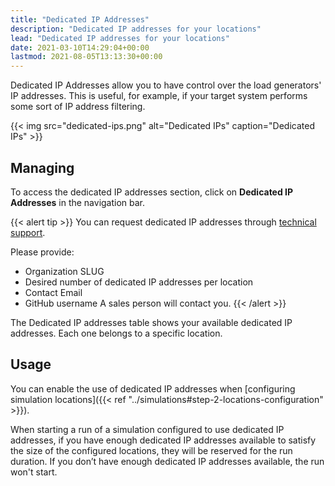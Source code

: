 ```yaml
---
title: "Dedicated IP Addresses"
description: "Dedicated IP addresses for your locations"
lead: "Dedicated IP addresses for your locations"
date: 2021-03-10T14:29:04+00:00
lastmod: 2021-08-05T13:13:30+00:00
---
```


Dedicated IP Addresses allow you to have control over the load generators' IP addresses.
This is useful, for example, if your target system performs some sort of IP address filtering.

{{< img src="dedicated-ips.png" alt="Dedicated IPs" caption="Dedicated IPs" >}}

## Managing

To access the dedicated IP addresses section, click on **Dedicated IP Addresses** in the navigation bar.

{{< alert tip >}}
You can request dedicated IP addresses through [technical support](https://gatlingcorp.atlassian.net/servicedesk/customer/portal/8/group/12/create/59).

Please provide:
- Organization SLUG
- Desired number of dedicated IP addresses per location
- Contact Email
- GitHub username
A sales person will contact you.
{{< /alert >}}

The Dedicated IP addresses table shows your available dedicated IP addresses. Each one belongs to a specific location.

## Usage

You can enable the use of dedicated IP addresses when [configuring simulation locations]({{< ref "../simulations#step-2-locations-configuration" >}}).

When starting a run of a simulation configured to use dedicated IP addresses,
if you have enough dedicated IP addresses available to satisfy the size of the configured locations,
they will be reserved for the run duration.  If you don’t have enough dedicated IP addresses available, the run won't start.
